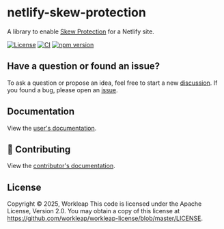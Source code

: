 # netlify-skew-protection

A library to enable [Skew Protection](https://vercel.com/blog/version-skew-protection) for a Netlify site.

[![License](https://img.shields.io/badge/License-Apache_2.0-blue.svg)](./LICENSE)
[![CI](https://github.com/workleap/wl-netlify-skew-protection/actions/workflows/ci.yml/badge.svg)](https://github.com/workleap/wl-netlify-skew-protection/actions/workflows/ci.yml)
[![npm version](https://img.shields.io/npm/v/@workleap/wl-netlify-skew-protection)](https://www.npmjs.com/package/@workleap/wl-netlify-skew-protection)

## Have a question or found an issue?

To ask a question or propose an idea, feel free to start a new [discussion](https://github.com/workleap/wl-netlify-skew-protection/discussions). If you found a bug, please open an [issue](https://github.com/workleap/wl-netlify-skew-protection/issues).

## Documentation

View the [user's documentation](https://workleap.github.io/wl-netlify-skew-protection).

## 🤝 Contributing

View the [contributor's documentation](./CONTRIBUTING.md).

## License

Copyright © 2025, Workleap This code is licensed under the Apache License, Version 2.0. You may obtain a copy of this license at https://github.com/workleap/workleap-license/blob/master/LICENSE.
